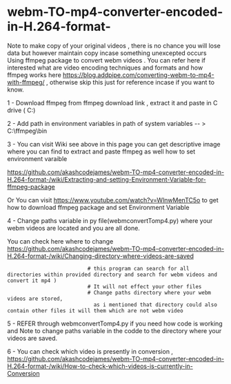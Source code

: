 # webm-TO-mp4-converter-encoded-in-H.264-format-



  Note to make copy of your original videos , there is no chance you will lose data but however maintain copy incase something unexcepted occurs
  Using ffmpeg package to convert webm videos .
You can refer here if interested what are video encoding techniques and formats and how ffmpeg works here 
https://blog.addpipe.com/converting-webm-to-mp4-with-ffmpeg/ , otherwise skip this just for reference incase if you want to know.

1 -  Download ffmpeg from ffmpeg download link , extract it and paste in C drive ( C:\)


2 -  Add path in environment variables in path of system variables     -- >    C:\ffmpeg\bin



3 -  You can visit Wiki see above in this page you can get descriptive image where you can find to extract and paste ffmpeg as well how to set environment varaible

https://github.com/akashcodejames/webm-TO-mp4-converter-encoded-in-H.264-format-/wiki/Extracting-and-setting-Environment-Variable-for-ffmpeg-package
         
Or You can visit https://www.youtube.com/watch?v=WlnwMenTC5o to get how to download ffmpeg package and set Environment Variable 




4 - Change paths variable in py file(webmconvertTomp4.py) where your webm videos are located and you are all done.

You can check here where to change   https://github.com/akashcodejames/webm-TO-mp4-converter-encoded-in-H.264-format-/wiki/Changing-directory-where-videos-are-saved

                              # this program can search for all directories within provided directory and search for webm videos and convert it mp4 )
                              # It will not effect your other files
                              # Change paths directory where your webm videos are stored, 
                                as i mentioned that directory could also contain other files it will them which are not webm video

 
5 - REFER through webmconvertTomp4.py if you need how code is working and Note to change paths variable in the codde to the directory where 
your videos are saved.


6 - You can check which video is presently in conversion , https://github.com/akashcodejames/webm-TO-mp4-converter-encoded-in-H.264-format-/wiki/How-to-check-which-videos-is-currently-in-Conversion
    
   
